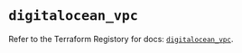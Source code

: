 # `digitalocean_vpc`

Refer to the Terraform Registory for docs: [`digitalocean_vpc`](https://registry.terraform.io/providers/digitalocean/digitalocean/2.28.1/docs/resources/vpc).
